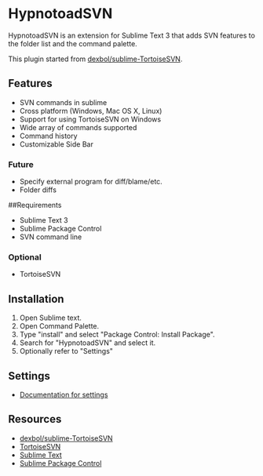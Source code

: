 # HypnotoadSVN
HypnotoadSVN is an extension for Sublime Text 3 that adds SVN features to the folder list and the command palette.

This plugin started from [dexbol/sublime-TortoiseSVN](https://github.com/dexbol/sublime-TortoiseSVN).

## Features
- SVN commands in sublime
- Cross platform (Windows, Mac OS X, Linux)
- Support for using TortoiseSVN on Windows
- Wide array of commands supported
- Command history
- Customizable Side Bar

### Future
- Specify external program for diff/blame/etc.
- Folder diffs

##Requirements
- Sublime Text 3
- Sublime Package Control
- SVN command line

### Optional
- TortoiseSVN

## Installation
1. Open Sublime text.
2. Open Command Palette.
3. Type "install" and select "Package Control: Install Package".
4. Search for "HypnotoadSVN" and select it.
5. Optionally refer to "Settings"

## Settings
- [Documentation for settings](./docs/settings.md)

## Resources
- [dexbol/sublime-TortoiseSVN](https://github.com/dexbol/sublime-TortoiseSVN)
- [TortoiseSVN](https://tortoisesvn.net/)
- [Sublime Text](http://www.sublimetext.com/)
- [Sublime Package Control](http://wbond.net/sublime_packages/package_control)
